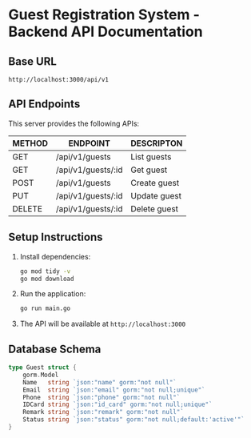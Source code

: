 # Guest Registration System - Backend API Documentation

## Base URL

```
http://localhost:3000/api/v1
```

## API Endpoints

This server provides the following APIs:

| METHOD    | ENDPOINT              | DESCRIPTON                                           |
|-----------|-----------------------|------------------------------------------------------|
| GET       | /api/v1/guests        | List guests                                          |
| GET       | /api/v1/guests/:id    | Get guest                                            |
| POST      | /api/v1/guests        | Create guest                                         |
| PUT       | /api/v1/guests/:id    | Update guest                                         |
| DELETE    | /api/v1/guests/:id    | Delete guest                                         |



## Setup Instructions

1. Install dependencies:
   ```bash
   go mod tidy -v
   go mod download
   ```

2. Run the application:
   ```bash
   go run main.go
   ```

3. The API will be available at `http://localhost:3000`

## Database Schema

```go
type Guest struct {
	gorm.Model
	Name   string `json:"name" gorm:"not null"`
	Email  string `json:"email" gorm:"not null;unique"`
	Phone  string `json:"phone" gorm:"not null"`
	IDCard string `json:"id_card" gorm:"not null;unique"`
	Remark string `json:"remark" gorm:"not null"`
	Status string `json:"status" gorm:"not null;default:'active'"`
}
```